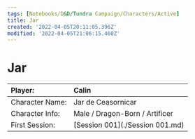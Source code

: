 ```yaml
---
tags: [Notebooks/D&D/Tundra Campaign/Characters/Active]
title: Jar
created: '2022-04-05T20:11:05.396Z'
modified: '2022-04-05T21:06:15.460Z'
---
```


# Jar

| Player: | Calin |
| :----- | :----- |
| Character Name: | Jar  de Ceasornicar |
| Character Info: | Male / Dragon-Born / Artificer |
| First Session: | [Session 001](./Session 001.md) |

